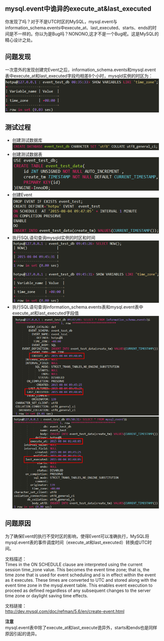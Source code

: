 ## mysql.event中诡异的execute_at&last_executed

你发现了吗？对于不是UTC时区的MySQL，mysql.event与information_schema.events中execute_at、last_executed、starts、ends的时间是不一样的。你以为是Bug吗？NONONO,这才不是一个Bug呢。这是MySQL的精心设计之处。  



问题发现
-------
一次意外的发现创建完Event之后，information_schema.events和mysql.event表中execute_at和last_executed字段均相差8个小时，mysqld实例的时区为：  
![](/img/eventtime1.png)  


测试过程
-------
-  创建测试数据库  
   ![](/img/eventtime2.png)  
-  创建测试数据表  
   ![](/img/eventtime3.png)  
-  创建Event  
   ![](/img/eventtime4.png)  
-  执行SQL语句查询mysqld实例的时区和时间  
   ![](/img/eventtime5.png)  
-  执行SQL语句查询information_schema.events表和mysql.event表中execute_at和last_executed字段值  
   ![](/img/eventtime6.png)  
   ![](/img/eventtime7.png)  


问题原因
-------
为了确保Event的执行不受时区的影响，使得Event可以准确执行，MySQL将mysql.event表的事件调度时间（execute_at和last_executed）转换成UTC时间。  

文档描述：  
Times in the ON SCHEDULE clause are interpreted using the current session time_zone value. This becomes the event time zone; that is, the time zone that is used for event scheduling and is in effect within the event as it executes. These times are converted to UTC and stored along with the event time zone in the mysql.event table. This enables event execution to proceed as defined regardless of any subsequent changes to the server time zone or daylight saving time effects.  

文档链接：  
http://dev.mysql.com/doc/refman/5.6/en/create-event.html  

**注意**  
mysql.event表中除了execute_at和last_execute诡异外，starts和ends也是同样原因引起的诡异。  